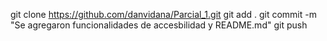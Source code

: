 git clone https://github.com/danvidana/Parcial_1.git
git add .
git commit -m "Se agregaron funcionalidades de accesbilidad y README.md"
git push